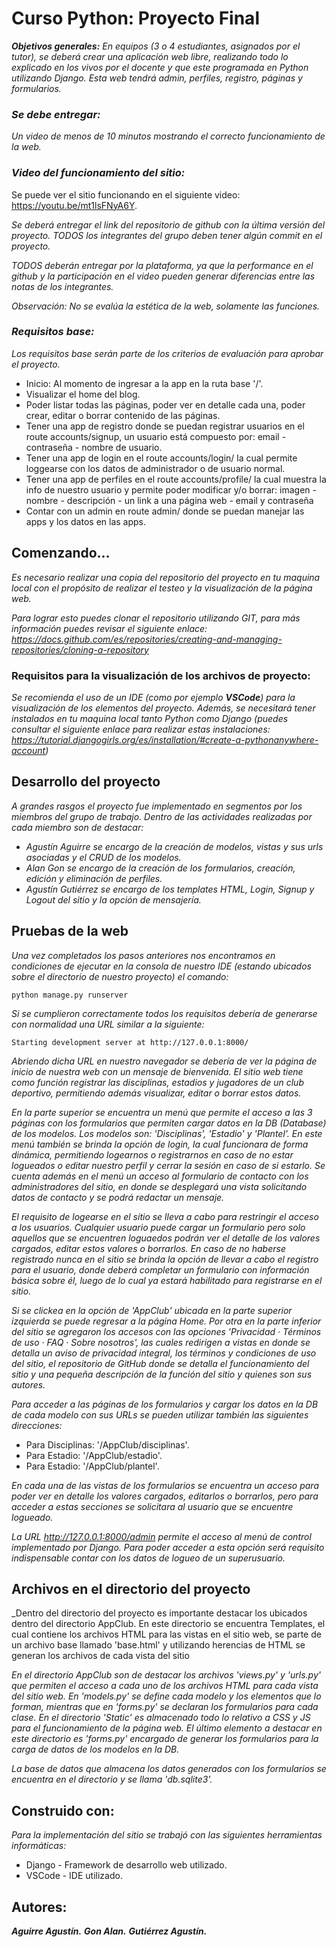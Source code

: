 # Curso Python: Proyecto Final
_**Objetivos generales:** En equipos (3 o 4 estudiantes, asignados por el tutor), se deberá crear una aplicación web libre, realizando todo lo explicado en los vivos por el docente y que este programada en Python utilizando Django. Esta web tendrá admin, perfiles, registro, páginas y formularios._

### _**Se debe entregar:**_

_Un video de menos de 10 minutos mostrando el correcto funcionamiento de la web._

### _**Video del funcionamiento del sitio:**_ 
Se puede ver el sitio funcionando en el siguiente video: https://youtu.be/mt1lsFNyA6Y.

_Se deberá entregar el link del repositorio de github con la última versión del proyecto. TODOS los integrantes del grupo deben tener algún commit en el proyecto._

_TODOS deberán entregar por la plataforma, ya que la performance en el github y la participación en el video pueden generar diferencias entre las notas de los integrantes._

_Observación: No se evalúa la estética de la web, solamente las funciones._

### _**Requisitos base:**_

_Los requisitos base serán parte de los criterios de evaluación para aprobar el proyecto._

* Inicio: Al momento de ingresar a la app en la ruta base '/'.
* Visualizar el home del blog.
* Poder listar todas las páginas, poder ver en detalle cada una, poder crear, editar o borrar contenido de las páginas.
* Tener una app de registro donde se puedan registrar usuarios en el route accounts/signup, un usuario está compuesto por: email - contraseña - nombre de usuario.
* Tener una app de login en el route accounts/login/ la cual permite loggearse con los datos de administrador o de usuario normal.
* Tener una app de perfiles en el route accounts/profile/ la cual muestra la info de nuestro usuario y permite poder modificar y/o borrar: imagen - nombre - descripción -  un link a una página web - email y contraseña
* Contar con un admin en route admin/ donde se puedan manejar las apps y los datos en las apps.

## Comenzando...

_Es necesario realizar una copia del repositorio del proyecto en tu maquina local con el propósito de realizar el testeo y la visualización de la página web._ 

_Para lograr esto puedes clonar el repositorio utilizando GIT, para más información puedes revisar el siguiente enlace: https://docs.github.com/es/repositories/creating-and-managing-repositories/cloning-a-repository_

### Requisitos para la visualización de los archivos de proyecto:

_Se recomienda el uso de un IDE (como por ejemplo **VSCode**) para la visualización de los elementos del proyecto. Además, se necesitará tener instalados en tu maquina local tanto Python como Django (puedes consultar el siguiente enlace para realizar estas instalaciones: https://tutorial.djangogirls.org/es/installation/#create-a-pythonanywhere-account)_

## Desarrollo del proyecto

_A grandes rasgos el proyecto fue implementado en segmentos por los miembros del grupo de trabajo. Dentro de las actividades realizadas por cada miembro son de destacar:_

* _Agustín Aguirre se encargo de la creación de modelos, vistas y sus urls asociadas y el CRUD de los modelos._
* _Alan Gon se encargo de la creación de los formularios, creación, edición y eliminación de perfiles._
* _Agustín Gutiérrez se encargo de los templates HTML, Login, Signup y Logout del sitio y la opción de mensajería._


## Pruebas de la web

_Una vez completados los pasos anteriores nos encontramos en condiciones de ejecutar en la consola de nuestro IDE (estando ubicados sobre el directorio de nuestro proyecto) el comando:_

```
python manage.py runserver
```

_Si se cumplieron correctamente todos los requisitos debería de generarse con normalidad una URL similar a la siguiente:_

```
Starting development server at http://127.0.0.1:8000/
```

_Abriendo dicha URL en nuestro navegador se debería de ver la página de inicio de nuestra web con un mensaje de bienvenida. El sitio web tiene como función registrar las disciplinas, estadios y jugadores de un club deportivo, permitiendo además visualizar, editar o borrar estos datos._

_En la parte superior se encuentra un menú que permite el acceso a las 3 páginas con los formularios que permiten cargar datos en la DB (Database) de los modelos. Los modelos son: 'Disciplinas', 'Estadio' y 'Plantel'. En este menú también se brinda la opción de login, la cual funcionara de forma dinámica, permitiendo logearnos o registrarnos en caso de no estar logueados o editar nuestro perfil y cerrar la sesión en caso de si estarlo. Se cuenta además en el menú un acceso al formulario de contacto con los administradores del sitio, en donde se desplegará una vista solicitando datos de contacto y se podrá redactar un mensaje._

_El requisito de logearse en el sitio se lleva a cabo para restringir el acceso a los usuarios. Cualquier usuario puede cargar un formulario pero solo aquellos que se encuentren loguaedos podrán ver el detalle de los valores cargados, editar estos valores o borrarlos. En caso de no haberse registrado nunca en el sitio se brinda la opción de llevar a cabo el registro para el usuario, donde deberá completar un formulario con información básica sobre él, luego de lo cual ya estará habilitado para registrarse en el sitio._

_Si se clickea en la opción de 'AppClub' ubicada en la parte superior izquierda se puede regresar a la página Home. Por otra en la parte inferior del sitio se agregaron los accesos con las opciones 'Privacidad · Términos de uso · FAQ · Sobre nosotros', las cuales redirigen a vistas en donde se detalla un aviso de privacidad integral, los términos y condiciones de uso del sitio, el repositorio de GitHub donde se detalla el funcionamiento del sitio y una pequeña descripción de la función del sitio y quienes son sus autores._

_Para acceder a las páginas de los formularios y cargar los datos en la DB de cada modelo con sus URLs se pueden utilizar también las siguientes direcciones:_

* Para Disciplinas: '/AppClub/disciplinas'.
* Para Estadio: '/AppClub/estadio'.
* Para Estadio: '/AppClub/plantel'.

_En cada una de las vistas de los formularios se encuentra un acceso para poder ver en detalle los valores cargados, editarlos o borrarlos, pero para acceder a estas secciones se solicitara al usuario que se encuentre logueado._

_La URL http://127.0.0.1:8000/admin permite el acceso al menú de control implementado por Django. Para poder acceder a esta opción será requisito indispensable contar con los datos de logueo de un superusuario._

## Archivos en el directorio del proyecto

_Dentro del directorio del proyecto es importante destacar los ubicados dentro del directorio AppClub. En este directorio se encuentra Templates, el cual contiene los archivos HTML para las vistas en el sitio web, se parte de un archivo base llamado 'base.html' y utilizando herencias de HTML se generan los archivos de cada vista del sitio

_En el directorio AppClub son de destacar los archivos 'views.py' y 'urls.py' que permiten el acceso a cada uno de los archivos HTML para cada vista del sitio web. En 'models.py' se define cada modelo y los elementos que lo forman, mientras que en 'forms.py' se declaran los formularios para cada clase. En el directorio 'Static' es almacenado todo lo relativo a CSS y JS para el funcionamiento de la página web. El último elemento a destacar en este directorio es 'forms.py' encargado de generar los formularios para la carga de datos de los modelos en la DB._

_La base de datos que almacena los datos generados con los formularios se encuentra en el directorio y se llama 'db.sqlite3'._

## Construido con:

_Para la implementación del sitio se trabajó con las siguientes herramientas informáticas:_

* Django - Framework de desarrollo web utilizado.
* VSCode - IDE utilizado.

## Autores:

_**Aguirre Agustín.**_
_**Gon Alan.**_
_**Gutiérrez Agustín.**_
